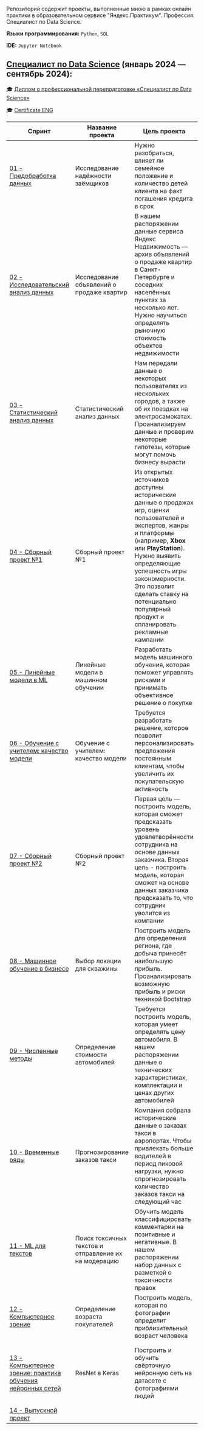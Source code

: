 Репозиторий содержит проекты, выполненные мною в рамках онлайн практики в образовательном сервисе "Яндекс.Практикум". Профессия: Специалист по Data Science.

**Языки программирования:** `Python`, `SQL`

**IDE:** `Jupyter Notebook`

## [Специалист по Data Science](https://praktikum.yandex.ru/data-scientist) (январь 2024 — сентябрь 2024):

:mortar_board: [Диплом о профессиональной переподготовке «Специалист по Data Science»](https://github.com/Kamarentsev/Yandex_Data_science/blob/main/%D0%94%D0%B8%D0%BF%D0%BB%D0%BE%D0%BC%20DS/%D0%94%D0%B8%D0%BF%D0%BB%D0%BE%D0%BC_RU_%D0%9A%D0%B0%D0%BC%D0%B0%D1%80%D0%B5%D0%BD%D1%86%D0%B5%D0%B2_2024-7530-006.pdf)

:mortar_board: [Certificate ENG](https://github.com/Kamarentsev/Yandex_Data_science/blob/main/%D0%94%D0%B8%D0%BF%D0%BB%D0%BE%D0%BC%20DS/%D0%A1ertificate_ENG_%D0%9A%D0%B0%D0%BC%D0%B0%D1%80%D0%B5%D0%BD%D1%86%D0%B5%D0%B2_2024-7530-006.pdf)

| Спринт | Название проекта | Цель проекта | Используемые библиотеки и модули |
| ------------------------- | ----- | ----------- | ---------- | 
| [01 - Предобработка данных](https://github.com/Kamarentsev/Yandex_Data_science/blob/main/yandex_practicum_data_science/01_data%20preprocessing/01_project.ipynb) | Исследование надёжности заёмщиков | Нужно разобраться, влияет ли семейное положение и количество детей клиента на факт погашения кредита в срок | **`matplotlib` `pandas`** |
| [02 - Исследовательский анализ данных](https://github.com/Kamarentsev/Yandex_Data_science/blob/main/yandex_practicum_data_science/02_exploratory_data_analysis/02_project.ipynb) | Исследование объявлений о продаже квартир | В нашем распоряжении данные сервиса Яндекс Недвижимость — архив объявлений о продаже квартир в Санкт-Петербурге и соседних населённых пунктах за несколько лет. Нужно научиться определять рыночную стоимость объектов недвижимости | **`matplotlib` `pandas` `numpy`** |
| [03 - Статистический анализ данных](https://github.com/Kamarentsev/Yandex_Data_science/blob/main/yandex_practicum_data_science/03_statistical_data_analysis/03_project.ipynb)  | Статистический анализ данных | Нам передали данные о некоторых пользователях из нескольких городов, а также об их поездках на электросамокатах. Проанализируем данные и проверим некоторые гипотезы, которые могут помочь бизнесу вырасти | **`math` `matplotlib` `numpy` `pandas` `scipy`** |
| [04 - Сборный проект №1](https://github.com/Kamarentsev/Yandex_Data_science/blob/main/yandex_practicum_data_science/04_integrated_project_1/04_project.ipynb) | Сборный проект №1 | Из открытых источников доступны исторические данные о продажах игр, оценки пользователей и экспертов, жанры и платформы (например, **Xbox** или **PlayStation**). Нужно выявить определяющие успешность игры закономерности. Это позволит сделать ставку на потенциально популярный продукт и спланировать рекламные кампании | **`matplotlib` `numpy` `seaborn` `pandas` `scipy`**  |
| [05 - Линейные модели в ML](https://github.com/Kamarentsev/Yandex_Data_science/blob/main/yandex_practicum_data_science/05_linear_models_in_ML/05_project.ipynb) | Линейные модели в машинном обучении |  Разработать модель машинного обучения, которая поможет управлять рисками и принимать объективное решение о покупке | **`matplotlib` `numpy` `seaborn` `pandas` `scipy` `phik` `sklearn`** |
| [06 - Обучение с учителем: качество модели](https://github.com/Kamarentsev/Yandex_Data_science/blob/main/yandex_practicum_data_science/06_supervised_learning/06_project.ipynb) | Обучение с учителем: качество модели | Требуется разработать решение, которое позволит персонализировать предложения постоянным клиентам, чтобы увеличить их покупательскую активность | **`matplotlib` `numpy` `seaborn` `pandas` `scipy` `phik` `sklearn` `shap` `pipeline`** |
| [07 - Сборный проект №2](https://github.com/Kamarentsev/Yandex_Data_science/blob/main/yandex_practicum_data_science/07_integrated_project_2/07_project.ipynb) | Сборный проект №2 | Первая цель — построить модель, которая сможет предсказать уровень удовлетворённости сотрудника на основе данных заказчика. Вторая цель - построить модель, которая сможет на основе данных заказчика предсказать то, что сотрудник уволится из компании | **`matplotlib` `numpy` `seaborn` `pandas` `scipy` `phik` `sklearn` `pipeline`** |
| [08 - Машинное обучение в бизнесе](https://github.com/Kamarentsev/Yandex_Data_science/blob/main/yandex_practicum_data_science/08_ML_in_business/08_project.ipynb) | Выбор локации для скважины | Построить модель для определения региона, где добыча принесёт наибольшую прибыль. Проанализировать возможную прибыль и риски техникой Bootstrap | **`matplotlib` `numpy` `seaborn` `pandas` `scipy` `phik` `sklearn` `pipeline`** |
| [09 - Численные методы](https://github.com/Kamarentsev/Yandex_Data_science/blob/main/yandex_practicum_data_science/09_numerical_methods/09_project.ipynb) | Определение стоимости автомобилей | Требуется построить модель, которая умеет определять цену автомобиля. В нашем распоряжении данные о технических характеристиках, комплектации и ценах других автомобилей | **`matplotlib` `numpy` `seaborn` `pandas` `scipy` `phik` `sklearn` `pipeline` `time` `catboost` `lightgbm`** |
| [10 - Временные ряды](https://github.com/Kamarentsev/Yandex_Data_science/blob/main/yandex_practicum_data_science/10_time_series/10_project.ipynb) | Прогнозирование заказов такси | Компания собрала исторические данные о заказах такси в аэропортах. Чтобы привлекать больше водителей в период пиковой нагрузки, нужно спрогнозировать количество заказов такси на следующий час | **`os` `matplotlib` `numpy` `statsmodels.tsa` `pandas` `RandomizedSearchCV` `sklearn` `pipeline` `time` `TimeSeriesSplit` `DecisionTreeRegressor` `lightgbm` `xgboost`** |
| [11 - ML для текстов](https://github.com/Kamarentsev/Yandex_Data_science/blob/main/yandex_practicum_data_science/11_nlp/11_nlp.ipynb) | Поиск токсичных текстов и отправление их на модерацию | Обучить модель классифицировать комментарии на позитивные и негативные. В нашем распоряжении набор данных с разметкой о токсичности правок | **`os` `matplotlib` `numpy` `nltk` `pandas` `CountVectorizer` `sklearn` `pipeline` `time` `TfidfVectorizer` `re` `tqdm` `warnings` `GridSearchCV` `LogisticRegression` `MultinomialNB` `DecisionTreeClassifier` `stopwords` `WordNetLemmatizer`** |
| [12 - Компьютерное зрение](https://github.com/Kamarentsev/Yandex_Data_science/blob/main/yandex_practicum_data_science/12_cv/12_cv.ipynb) | Определение возраста покупателей | Построить модель, которая по фотографии определит приблизительный возраст человека | **`os` `matplotlib` `numpy` `pandas` `tensorflow` `sklearn` `pipeline` `keras` `ImageDataGenerator` `PIL` `Image` `warnings`** |
| [13 - Компьютерное зрение: практика обучения нейронных сетей](https://github.com/Kamarentsev/Yandex_Data_science/blob/main/yandex_practicum_data_science/13_CNN/ResNet.py) | ResNet в Keras | Построить и обучить свёрточную нейронную сеть на датасете с фотографиями людей | **`os` `matplotlib` `numpy` `MaxPooling2D` `tensorflow` `sklearn` `pipeline` `keras` `AveragePooling2D` `Conv2D` `Flatten` `Dense` `Sequential` `ImageDataGenerator` `EarlyStopping` `l1_l2`** |
| [14 - Выпускной проект]() |  |  |  |
